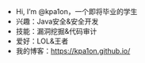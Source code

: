 - Hi, I’m @kpa1on，一个即将毕业的学生
- 兴趣：Java安全&安全开发
- 技能：漏洞挖掘&代码审计
- 爱好：LOL&王者
- 我的博客：https://kpa1on.github.io/

